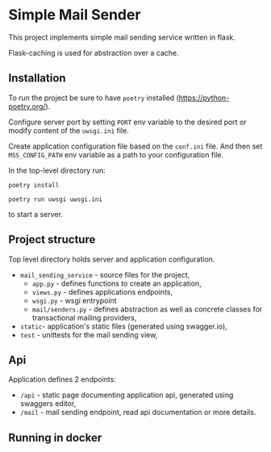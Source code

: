 # Simple Mail Sender

This project implements simple mail sending service written in flask.

Flask-caching is used for abstraction over a cache.

## Installation

To run the project be sure to have `poetry` installed (https://python-poetry.org/).

Configure server port by setting `PORT` env variable to the desired port or modify content of the `uwsgi.ini` file.

Create application configuration file based on the `conf.ini` file. And then set `MSS_CONFIG_PATH` env variable as a path to your configuration file.

In the top-level directory run:

`poetry install`

`poetry run uwsgi uwsgi.ini`

to start a server.

## Project structure

Top level directory holds server and application configuration.

* `mail_sending_service` - source files for the project,
  * `app.py` - defines functions to create an application,
  * `views.py` - defines applications endpoints,
  * `wsgi.py` - wsgi entrypoint
  * `mail/senders.py` - defines abstraction as well as concrete classes for transactional mailing providers,
* `static`- application's static files (generated using swagger.io),
* `test` - unittests for the mail sending view,

## Api

Application defines 2 endpoints:

* `/api` - static page documenting application api, generated using swaggers editor,
* `/mail` - mail sending endpoint, read api documentation or more details.


## Running in docker
